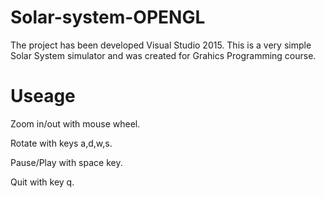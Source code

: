 # Solar-system-OPENGL
The project has been developed Visual Studio 2015. This is a very simple Solar System simulator and was created for Grahics Programming course.

# Useage
Zoom in/out with mouse wheel.

Rotate with keys a,d,w,s.

Pause/Play with space key.

Quit with key q.
